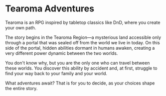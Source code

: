 # Tearoma Adventures
Tearoma is an RPG inspired by tabletop classics like DnD, where you create your own path.

The story begins in the Tearoma Region—a mysterious land accessible only through a portal that was sealed off from the world we live in today. On this side of the portal, hidden abilities dormant in humans awaken, creating a very different power dynamic between the two worlds.

You don't know why, but you are the only one who can travel between these worlds. You discover this ability by accident and, at first, struggle to find your way back to your family and your world.

What adventures await? That is for you to decide, as your choices shape the entire story.
